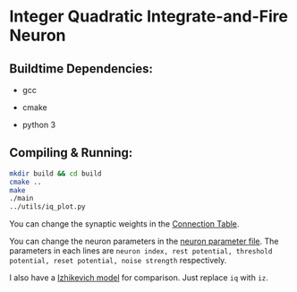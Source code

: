 # Integer Quadratic Integrate-and-Fire Neuron

## Buildtime Dependencies:

* gcc

* cmake

* python 3

## Compiling & Running:

```bash
mkdir build && cd build
cmake ..
make
./main
../utils/iq_plot.py
```

You can change the synaptic weights in the [Connection Table](inputs/Connection_Table_IQIF.txt).

You can change the neuron parameters in the [neuron parameter file](inputs/neuronParameter_IQIF.txt). The parameters in each lines are `neuron index, rest potential, threshold potential, reset potential, noise strength` respectively.

I also have a [Izhikevich model](include/iz_neuron.h) for comparison. Just replace `iq` with `iz`.

